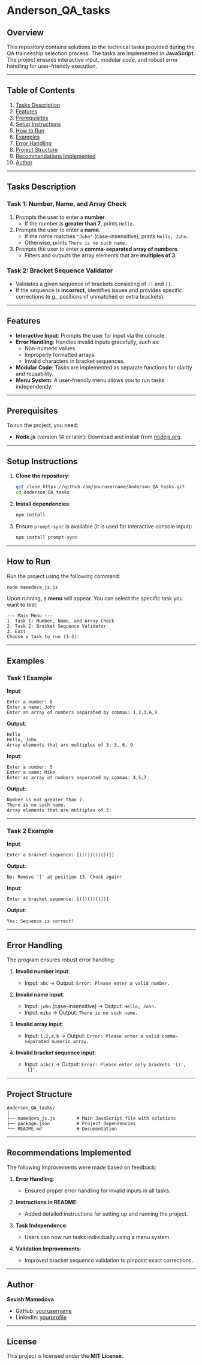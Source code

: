
# Anderson_QA_tasks

## Overview  
This repository contains solutions to the technical tasks provided during the QA traineeship selection process. The tasks are implemented in **JavaScript**. The project ensures interactive input, modular code, and robust error handling for user-friendly execution.

---

## Table of Contents  
1. [Tasks Description](#tasks-description)  
2. [Features](#features)  
3. [Prerequisites](#prerequisites)  
4. [Setup Instructions](#setup-instructions)  
5. [How to Run](#how-to-run)  
6. [Examples](#examples)  
7. [Error Handling](#error-handling)  
8. [Project Structure](#project-structure)  
9. [Recommendations Implemented](#recommendations-implemented)  
10. [Author](#author)  

---

## Tasks Description  

### **Task 1: Number, Name, and Array Check**  
1. Prompts the user to enter a **number**.  
   - If the number is **greater than 7**, prints `Hello`.  
2. Prompts the user to enter a **name**.  
   - If the name matches `"John"` (case-insensitive), prints `Hello, John`.  
   - Otherwise, prints `There is no such name.`  
3. Prompts the user to enter a **comma-separated array of numbers**.  
   - Filters and outputs the array elements that are **multiples of 3**.  

### **Task 2: Bracket Sequence Validator**  
- Validates a given sequence of brackets consisting of `()` and `[]`.  
- If the sequence is **incorrect**, identifies issues and provides specific corrections (e.g., positions of unmatched or extra brackets).  

---

## Features  
- **Interactive Input**: Prompts the user for input via the console.  
- **Error Handling**: Handles invalid inputs gracefully, such as:  
  - Non-numeric values.  
  - Improperly formatted arrays.  
  - Invalid characters in bracket sequences.  
- **Modular Code**: Tasks are implemented as separate functions for clarity and reusability.  
- **Menu System**: A user-friendly menu allows you to run tasks independently.  

---

## Prerequisites  
To run the project, you need:  
- **Node.js** (version 14 or later): Download and install from [nodejs.org](https://nodejs.org/).  

---

## Setup Instructions  
1. **Clone the repository**:  
   ```bash
   git clone https://github.com/yourusername/Anderson_QA_tasks.git
   cd Anderson_QA_tasks
   ```

2. **Install dependencies**:  
   ```bash
   npm install
   ```

3. Ensure `prompt-sync` is available (it is used for interactive console input):  
   ```bash
   npm install prompt-sync
   ```

---

## How to Run  
Run the project using the following command:  
```bash
node mamedova_js.js
```

Upon running, a **menu** will appear. You can select the specific task you want to test:  

```
--- Main Menu ---
1. Task 1: Number, Name, and Array Check
2. Task 2: Bracket Sequence Validator
3. Exit
Choose a task to run (1-3):
```

---

## Examples  

### **Task 1 Example**  
**Input**:  
```
Enter a number: 8  
Enter a name: John  
Enter an array of numbers separated by commas: 1,2,3,6,9  
```
**Output**:  
```
Hello  
Hello, John  
Array elements that are multiples of 3: 3, 6, 9  
```

**Input**:  
```
Enter a number: 5  
Enter a name: Mike  
Enter an array of numbers separated by commas: 4,5,7  
```
**Output**:  
```
Number is not greater than 7.  
There is no such name.  
Array elements that are multiples of 3:  
```

---

### **Task 2 Example**  
**Input**:  
```
Enter a bracket sequence: [((())()(())]]
```
**Output**:  
```
No: Remove ']' at position 13, Check again!
```

**Input**:  
```
Enter a bracket sequence: [(()())([])]  
```
**Output**:  
```
Yes: Sequence is correct!
```

---

## Error Handling  

The program ensures robust error handling:  

1. **Invalid number input**:  
   - Input: `abc` → Output: `Error: Please enter a valid number.`  

2. **Invalid name input**:  
   - Input: `john` (case-insensitive) → Output: `Hello, John.`  
   - Input: `mike` → Output: `There is no such name.`  

3. **Invalid array input**:  
   - Input: `1,2,a,b` → Output: `Error: Please enter a valid comma-separated numeric array.`  

4. **Invalid bracket sequence input**:  
   - Input: `a(bc)` → Output: `Error: Please enter only brackets '()', '[]'.`  

---

## Project Structure  

```
Anderson_QA_tasks/
│
├── mamedova_js.js        # Main JavaScript file with solutions
├── package.json          # Project dependencies
└── README.md             # Documentation
```

---

## Recommendations Implemented  

The following improvements were made based on feedback:  

1. **Error Handling**:  
   - Ensured proper error handling for invalid inputs in all tasks.  

2. **Instructions in README**:  
   - Added detailed instructions for setting up and running the project.  

3. **Task Independence**:  
   - Users can now run tasks individually using a menu system.  

4. **Validation Improvements**:  
   - Improved bracket sequence validation to pinpoint exact corrections.  

---

## Author  
**Sevish Mamedova**  
- GitHub: [yourusername](https://github.com/yourusername)  
- LinkedIn: [yourprofile](https://linkedin.com/in/yourprofile)  

---

## License  
This project is licensed under the **MIT License**.  
